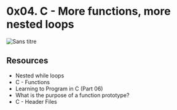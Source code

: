 
# 0x04. C - More functions, more nested loops
![Sans titre](https://user-images.githubusercontent.com/125459327/227162573-f08da039-7577-449c-8ef2-d3c1c0074617.jpg)
## Resources
* Nested while loops
* C - Functions
* Learning to Program in C (Part 06)
* What is the purpose of a function prototype?
* C - Header Files
